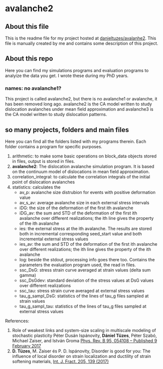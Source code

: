 # avalanche2

## About this file
This is the readme file for my project hosted at [danieltuzes/avalanhe2](https://github.com/danieltuzes/avalanche2). This file is manually created by me and contains some description of this project.
## About this repo
Here you can find my simulations programs and evaluation programs to analyize the data you get. I wrote these during my PhD years.
### names: no avalanche1?
This project is called avalanche2, but there is no avalanche1 or avalanche, it has been removed long ago. avalanche2 is the CA model written to study dislocation avalanches under mean field approximation and avalanche3 is the CA model written to study dislocation patterns.
## so many projects, folders and main files
Here you can find all the folders listed with my programs therein. Each folder contains a program for specific purposes.

1. arithmetic: to make some basic operations on block_data objects stored in files, output is stored in files.
2. **avalanche2**: The dislocation avalanche simulation program. It is based on the continuum model of dislocations in mean field approximation.
3. correlation_integral: to calculate the correlation integrals of the initial point of dislocation avalanches
4. statistics: calculates the
	* av_p:	avalanche size distrubion for events with positive deformation value
	* av_s_av:	average avalanche size in each external stress intervals
	* iDG:	the size of the deformation of the first ith avalanche
	* iDG_av:	the sum and STD of the deformation of the first ith avalanche over different realizations; the ith line gives the property of the ith avalanche
	* ies:	the external stress at the ith avalanche. The results are stored both in incremental corresponding seed_start value and both incremental external stress values
	* ies_av:	the sum and STD of the deformation of the first ith avalanche over different realizations; the ith line gives the property of the ith avalanche
	* log:	beside the stdout, processing info goes there too. Contains the parameters the evaluation program used, the read in files.
	* ssc_DsG:	stress strain curve averaged at strain values (delta sum gamma)
	* ssc_DsGdev:	standard deviation of the stress values at DsG values over different realizations
	* ssc_tau:	stress strain curve averaged at external stress values
	* tau_g_sampl_DsG:	statistics of the lines of tau_g files sampled at strain values
	* tau_g_sampl_tau:	statistics of the lines of tau_g files sampled at external stress values
	
References:
1. Role of weakest links and system-size scaling in multiscale modeling of stochastic plasticity
Péter Dusán Ispánovity, **Dániel Tüzes**, Péter Szabó, Michael Zaiser, and István Groma
[Phys. Rev. B 95, 054108 – Published 9 February 2017](https://journals.aps.org/prb/abstract/10.1103/PhysRevB.95.054108)
2. **D. Tüzes**, M. Zaiser és P. D. Ispánovity, Disorder is good for you: The influence of local disorder on strain localization and ductility of strain softening materials, [Int. J. Fract. 205, 139 (2017)](https://link.springer.com/article/10.1007%2Fs10704-017-0187-1)